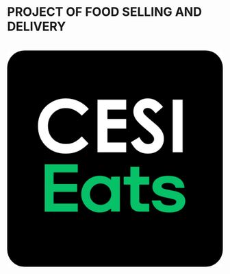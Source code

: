 <p align="center">
  <h1>PROJECT OF FOOD SELLING AND DELIVERY<h1>
  <img src="./FrontEnd/src/assets/logo.png" />
</p>
